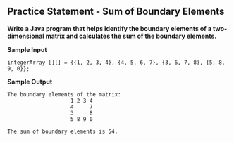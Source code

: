## Practice Statement - Sum of Boundary Elements

**Write a Java program that helps identify the boundary elements of a two-dimensional matrix and calculates the sum of the boundary elements.**

**Sample Input**

    integerArray [][] = {{1, 2, 3, 4}, {4, 5, 6, 7}, {3, 6, 7, 8}, {5, 8, 9, 0}};

**Sample Output**

    The boundary elements of the matrix:
                        1 2 3 4
                        4     7
                        3     8
                        5 8 9 0

    The sum of boundary elements is 54.
